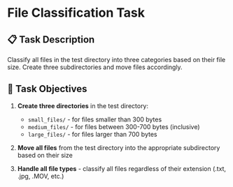 # File Classification Task

## 📋 Task Description

Classify all files in the test directory into three categories based on their file size. Create three subdirectories and move files accordingly.

## 🎯 Task Objectives

1. **Create three directories** in the test directory:

   - `small_files/` - for files smaller than 300 bytes
   - `medium_files/` - for files between 300-700 bytes (inclusive)
   - `large_files/` - for files larger than 700 bytes
2. **Move all files** from the test directory into the appropriate subdirectory based on their size
3. **Handle all file types** - classify all files regardless of their extension (.txt, .jpg, .MOV, etc.)
